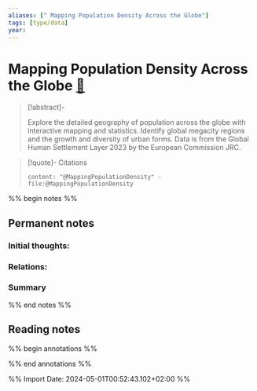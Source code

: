 ```yaml
---
aliases: [" Mapping Population Density Across the Globe"]
tags: [type/data]
year: 
---
```

# Mapping Population Density Across the Globe [📖](zotero://select/library/items/Q2FJ96EJ)

> [!abstract]-
> 
> Explore the detailed geography of population across the globe with interactive mapping and statistics. Identify global megacity regions and the growth and diversity of urban forms. Data is from the Global Human Settlement Layer 2023 by the European Commission JRC.
> 

> [!quote]- Citations
> 
> ```query
> content: "@MappingPopulationDensity" -file:@MappingPopulationDensity
> ```

%% begin notes %%
## Permanent notes
### Initial thoughts:


### Relations:


### Summary


%% end notes %%
## Reading notes
%% begin annotations %%

%% end annotations %%



%% Import Date: 2024-05-01T00:52:43.102+02:00 %%
